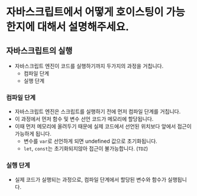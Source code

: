 # 자바스크립트에서 어떻게 호이스팅이 가능한지에 대해서 설명해주세요.

## 자바스크립트의 실행

- 자바스크립트 엔진이 코드를 실행하기까지 두가지의 과정을 거칩니다.
  - 컴파일 단계
  - 실행 단계

### 컴파일 단계

- 자바스크립트 엔진은 스크립트를 실행하기 전에 먼저 컴파일 단계를 거칩니다.
- 이 과정에서 먼저 함수 및 변수 선언 코드가 메모리에 할당됩니다.
- 이때 먼저 메모리에 올려두기 때문에 실제 코드에서 선언된 위치보다 앞에서 접근이 가능하게 됩니다.
  - 변수를 `var`로 선언하게 되면 undefined 값으로 초기화됩니다.
  - `let`, `const`는 초기화되지않아 접근이 불가능합니다. (`TDZ`)

### 실행 단계

- 실제 코드가 실행되는 과정으로, 컴파일 단계에서 할당된 변수와 함수가 실행됩니다.
